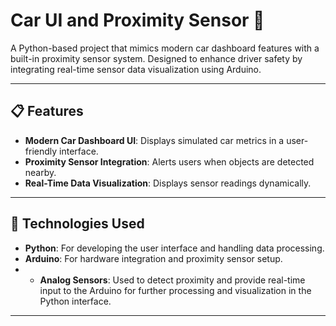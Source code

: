 # Car UI and Proximity Sensor 🚗

A Python-based project that mimics modern car dashboard features with a built-in proximity sensor system. Designed to enhance driver safety by integrating real-time sensor data visualization using Arduino.

---

## 📋 Features
- **Modern Car Dashboard UI**: Displays simulated car metrics in a user-friendly interface.
- **Proximity Sensor Integration**: Alerts users when objects are detected nearby.
- **Real-Time Data Visualization**: Displays sensor readings dynamically.

---

## 🔧 Technologies Used
- **Python**: For developing the user interface and handling data processing.
- **Arduino**: For hardware integration and proximity sensor setup.
- - **Analog Sensors**: Used to detect proximity and provide real-time input to the Arduino for further processing and visualization in the Python interface.

---
